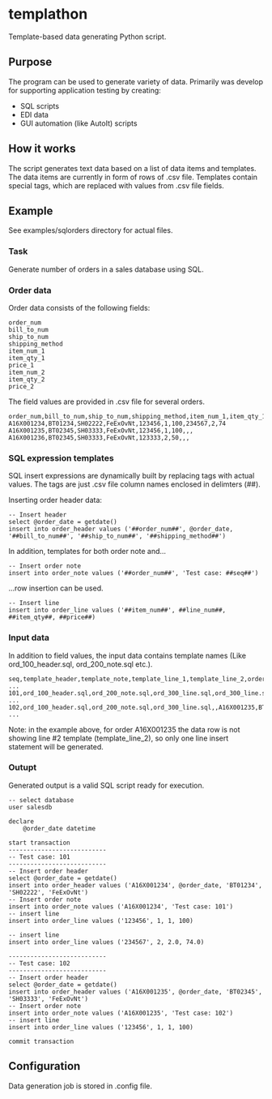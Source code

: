 # templathon
Template-based data generating Python script.

## Purpose
The program can be used to generate variety of data.  Primarily was develop for supporting application testing by creating:
- SQL scripts
- EDI data
- GUI automation (like AutoIt) scripts

## How it works
The script generates text data based on a list of data items and templates.
The data items are currently in form of rows of .csv file.
Templates contain special tags, which are replaced with values from .csv file fields.

## Example
See examples/sqlorders directory for actual files.

### Task
Generate number of orders in a sales database using SQL.

### Order data
Order data consists of the following fields:  

```
order_num	
bill_to_num	
ship_to_num	
shipping_method	
item_num_1	
item_qty_1	
price_1	
item_num_2	
item_qty_2	
price_2
```  

The field values are provided in .csv file for several orders.
  
```
order_num,bill_to_num,ship_to_num,shipping_method,item_num_1,item_qty_1,price_1,item_num_2,item_qty_2,price_2
A16X001234,BT01234,SH02222,FeExOvNt,123456,1,100,234567,2,74
A16X001235,BT02345,SH03333,FeExOvNt,123456,1,100,,,
A16X001236,BT02345,SH03333,FeExOvNt,123333,2,50,,,
```

### SQL expression templates
SQL insert expressions are dynamically built by replacing tags with actual values.  The tags are just .csv file column names enclosed in delimters (##).

Inserting order header data:

```
-- Insert header
select @order_date = getdate()
insert into order_header values ('##order_num##', @order_date, '##bill_to_num##', '##ship_to_num##', '##shipping_method##')
```

In addition, templates for both order note and...

```
-- Insert order note
insert into order_note values ('##order_num##', 'Test case: ##seq##')
```

...row insertion can be used.

```
-- Insert line
insert into order_line values ('##item_num##', ##line_num##, ##item_qty##, ##price##)
```

### Input data
In addition to field values, the input data contains template names (Like ord_100_header.sql, ord_200_note.sql etc.).
```
seq,template_header,template_note,template_line_1,template_line_2,order_num,bill_to_num ...
101,ord_100_header.sql,ord_200_note.sql,ord_300_line.sql,ord_300_line.sql,A16X001234,BT01234 ...
102,ord_100_header.sql,ord_200_note.sql,ord_300_line.sql,,A16X001235,BT02345 ...
```
Note: in the example above, for order A16X001235 the data row is not showing line #2 template (template_line_2), so only one line insert statement will be generated.

### Outupt
Generated output is a valid SQL script ready for execution.

```
-- select database
user salesdb

declare
    @order_date datetime

start transaction
---------------------------
-- Test case: 101
---------------------------
-- Insert order header
select @order_date = getdate()
insert into order_header values ('A16X001234', @order_date, 'BT01234', 'SH02222', 'FeExOvNt')
-- Insert order note
insert into order_note values ('A16X001234', 'Test case: 101')
-- insert line
insert into order_line values ('123456', 1, 1, 100)

-- insert line
insert into order_line values ('234567', 2, 2.0, 74.0)

---------------------------
-- Test case: 102
---------------------------
-- Insert order header
select @order_date = getdate()
insert into order_header values ('A16X001235', @order_date, 'BT02345', 'SH03333', 'FeExOvNt')
-- Insert order note
insert into order_note values ('A16X001235', 'Test case: 102')
-- insert line
insert into order_line values ('123456', 1, 1, 100)

commit transaction
```

## Configuration
Data generation job is stored in .config file.

